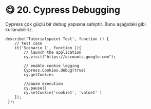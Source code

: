 # 😋 20. Cypress Debugging

Cypress çok güçlü bir debug yapısına sahiptir. Bunu aşağıdaki gibi kullanabiliriz.

```
describe('Tutorialspoint Test', function () {
    // test case
    it('Scenario 1', function (){
        // launch the application
        cy.visit("https://accounts.google.com");
        
        // enable cookie logging
        Cypress.Cookies.debug(true)
        cy.getCookies
        
        //pause execution
        cy.pause()
        cy.setCookie('cookie1', 'value1' )
    });
 });
```
